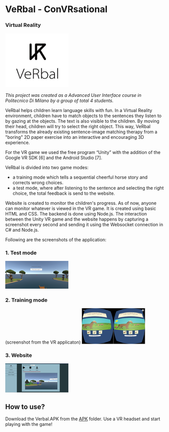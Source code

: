 # VeRbal - ConVRsational 
### Virtual Reality 

<img width="200px" src="https://github.com/mohini-gupta/VeRbal-AUI/blob/master/web-folder/logo.JPG" />

*This project was created as a Advanced User Interface course in Politecnico Di Milano by a group of total 4 students.*  

VeRbal helps children learn language skills with fun. In a Virtual Reality environment, children have to match objects to the sentences they listen to by gazing at the objects. The text is also visible to the children. By moving their head, children will try to select the right object. This way, VeRbal transforms the already existing sentence-image matching therapy from a "boring" 2D paper exercise into an interactive and encouraging 3D experience. 

For the VR game we used the free program “Unity” with the addition of the Google VR SDK [6] and the Android Studio [7]. 

VeRbal is divided into two game modes: 
- a training mode which tells a sequential cheerful horse story and corrects wrong choices. 
- a test mode, where after listening to the sentence and selecting the right choice, the total feedback is send to the website.  

Website is created to monitor the children's progress. As of now, anyone can monitor whatever is viewed in the VR game. It is created using basic HTML and CSS. The backend is done using Node.js. The interaction between the Unity VR game and the website happens by capturing a screenshot every second and sending it using the Websocket connection in C# and Node.js.

Following are the screenshots of the application:

### 1. Test mode
<img width="200px" src="https://github.com/mohini-gupta/VeRbal-AUI/blob/master/web-folder/VeRbal_1.PNG" />

 ### 2. Training mode 
 (screenshot from the VR applicaton)
 <img width="200px" src="https://github.com/mohini-gupta/VeRbal-AUI/blob/master/web-folder/VeRbal_3.png" />
 
 ### 3. Website
 <img width="200px" src="https://github.com/mohini-gupta/VeRbal-AUI/blob/master/web-folder/VeRbal_4.jpeg" />
 
 
 ## How to use?
 Download the Verbal.APK from the <a href="https://www.linkedin.com/in/mohini-gupta485/">APK</a> folder. Use a VR headset and start playing with the game!  
